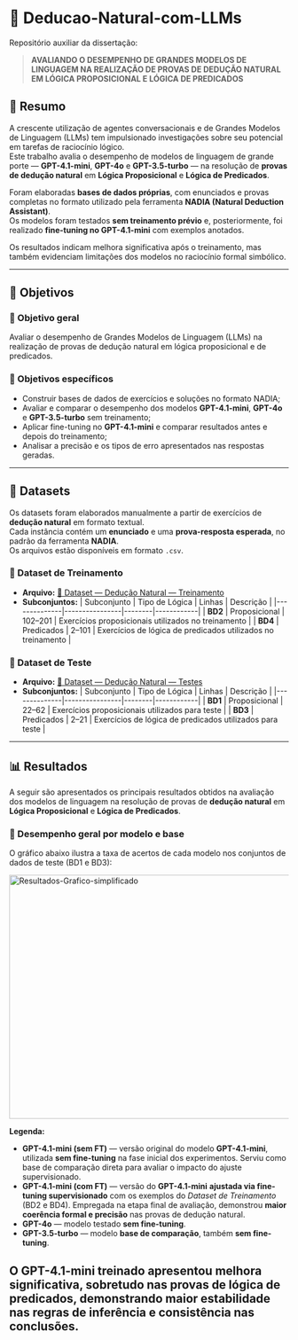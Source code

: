 
# 🧠 Deducao-Natural-com-LLMs

Repositório auxiliar da dissertação:

> **AVALIANDO O DESEMPENHO DE GRANDES MODELOS DE LINGUAGEM NA REALIZAÇÃO DE PROVAS DE DEDUÇÃO NATURAL EM LÓGICA PROPOSICIONAL E LÓGICA DE PREDICADOS**  

## 📘 Resumo

A crescente utilização de agentes conversacionais e de Grandes Modelos de Linguagem (LLMs) tem impulsionado investigações sobre seu potencial em tarefas de raciocínio lógico.  
Este trabalho avalia o desempenho de modelos de linguagem de grande porte — **GPT-4.1-mini**, **GPT-4o** e **GPT-3.5-turbo** — na resolução de **provas de dedução natural** em **Lógica Proposicional** e **Lógica de Predicados**.

Foram elaboradas **bases de dados próprias**, com enunciados e provas completas no formato utilizado pela ferramenta **NADIA (Natural Deduction Assistant)**.  
Os modelos foram testados **sem treinamento prévio** e, posteriormente, foi realizado **fine-tuning no GPT-4.1-mini** com exemplos anotados.  

Os resultados indicam melhora significativa após o treinamento, mas também evidenciam limitações dos modelos no raciocínio formal simbólico.

---

## 🧩 Objetivos

### 🎯 Objetivo geral
Avaliar o desempenho de Grandes Modelos de Linguagem (LLMs) na realização de provas de dedução natural em lógica proposicional e de predicados.

### 🔹 Objetivos específicos
- Construir bases de dados de exercícios e soluções no formato NADIA;  
- Avaliar e comparar o desempenho dos modelos **GPT-4.1-mini**, **GPT-4o** e **GPT-3.5-turbo** sem treinamento;  
- Aplicar fine-tuning no **GPT-4.1-mini** e comparar resultados antes e depois do treinamento;  
- Analisar a precisão e os tipos de erro apresentados nas respostas geradas.

---

## 📂 Datasets

Os datasets foram elaborados manualmente a partir de exercícios de **dedução natural** em formato textual.  
Cada instância contém um **enunciado** e uma **prova-resposta esperada**, no padrão da ferramenta **NADIA**.  
Os arquivos estão disponíveis em formato `.csv`.

### 🔹 Dataset de Treinamento
- **Arquivo:** [📄 Dataset — Dedução Natural — Treinamento](https://github.com/leonardomartins777/Deducao-Natural-com-LLMs/blob/main/Dataset%20-%20Dedu%C3%A7%C3%A3o%20Natural%20-%20Dataset%20Treinamento.csv)
- **Subconjuntos:**
  | Subconjunto | Tipo de Lógica | Linhas | Descrição |
  |--------------|----------------|--------|------------|
  | **BD2** | Proposicional | 102–201 | Exercícios proposicionais utilizados no treinamento |
  | **BD4** | Predicados | 2–101 | Exercícios de lógica de predicados utilizados no treinamento |

### 🔹 Dataset de Teste
- **Arquivo:** [📄 Dataset — Dedução Natural — Testes](https://github.com/leonardomartins777/Deducao-Natural-com-LLMs/blob/main/Dataset%20-%20Dedu%C3%A7%C3%A3o%20Natural%20-%20Dataset%20Testes.csv)
- **Subconjuntos:**
  | Subconjunto | Tipo de Lógica | Linhas | Descrição |
  |--------------|----------------|--------|------------|
  | **BD1** | Proposicional | 22–62 | Exercícios proposicionais utilizados para teste |
  | **BD3** | Predicados | 2–21 | Exercícios de lógica de predicados utilizados para teste |

---
## 📊 Resultados

A seguir são apresentados os principais resultados obtidos na avaliação dos modelos de linguagem na resolução de provas de **dedução natural** em **Lógica Proposicional** e **Lógica de Predicados**.

### 🔹 Desempenho geral por modelo e base

O gráfico abaixo ilustra a taxa de acertos de cada modelo nos conjuntos de dados de teste (BD1 e BD3):

<img width="740" height="440" alt="Resultados-Grafico-simplificado" src="https://github.com/user-attachments/assets/6d1f300c-8607-4f84-8578-cbaeec175e8a" />


**Legenda:**
- **GPT-4.1-mini (sem FT)** — versão original do modelo **GPT-4.1-mini**, utilizada **sem fine-tuning** na fase inicial dos experimentos. Serviu como base de comparação direta para avaliar o impacto do ajuste supervisionado.  
- **GPT-4.1-mini (com FT)** — versão do **GPT-4.1-mini** **ajustada via fine-tuning supervisionado** com os exemplos do *Dataset de Treinamento* (BD2 e BD4). Empregada na etapa final de avaliação, demonstrou **maior coerência formal e precisão** nas provas de dedução natural.  
- **GPT-4o** — modelo testado **sem fine-tuning**.  
- **GPT-3.5-turbo** — modelo **base de comparação**, também **sem fine-tuning**.
  

O **GPT-4.1-mini treinado** apresentou melhora significativa, sobretudo nas provas de lógica de predicados, demonstrando maior estabilidade nas regras de inferência e consistência nas conclusões.
---
